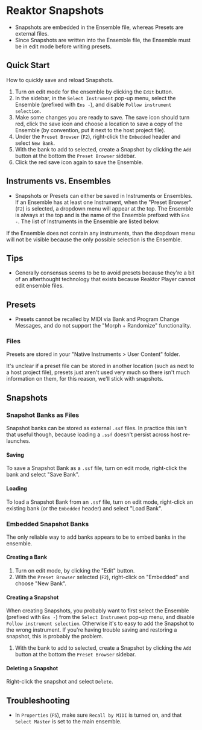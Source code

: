 # Reaktor Snapshots

- Snapshots are embedded in the Ensemble file, whereas Presets are external files.
- Since Snapshots are written into the Ensemble file, the Ensemble must be in edit mode before writing presets.

## Quick Start

How to quickly save and reload Snapshots.

1. Turn on edit mode for the ensemble by clicking the `Edit` button.
2. In the sidebar, in the `Select Instrument` pop-up menu, select the Ensemble (prefixed with `Ens -`), and disable `Follow instrument selection`.
3. Make some changes you are ready to save. The save icon should turn red, click the save icon and choose a location to save a copy of the Ensemble (by convention, put it next to the host project file).
4. Under the `Preset Browser` (`F2`), right-click the `Embedded` header and select `New Bank`.
5. With the bank to add to selected, create a Snapshot by clicking the `Add` button at the bottom the `Preset Browser` sidebar.
6. Click the red save icon again to save the Ensemble.

## Instruments vs. Ensembles

- Snapshots or Presets can either be saved in Instruments or Ensembles. If an Ensemble has at least one Instrument, when the "Preset Browser" (`F2`) is selected, a dropdown menu will appear at the top. The Ensemble is always at the top and is the name of the Ensemble prefixed with `Ens -`. The list of Instruments in the Ensemble are listed below.

If the Ensemble does not contain any instruments, than the dropdown menu will not be visible because the only possible selection is the Ensemble.

## Tips

- Generally consensus seems to be to avoid presets because they're a bit of an afterthought technology that exists because Reaktor Player cannot edit ensemble files.

## Presets

- Presets cannot be recalled by MIDI via Bank and Program Change Messages, and do not support the "Morph + Randomize" functionality.

### Files

Presets are stored in your "Native Instruments > User Content" folder.

It's unclear if a preset file can be stored in another location (such as next to a host project file), presets just aren't used very much so there isn't much information on them, for this reason, we'll stick with snapshots.

## Snapshots

### Snapshot Banks as Files

Snapshot banks can be stored as external `.ssf` files. In practice this isn't that useful though, because loading a `.ssf` doesn't persist across host re-launches.

#### Saving

To save a Snapshot Bank as a `.ssf` file, turn on edit mode,  right-click the bank and select "Save Bank".

#### Loading

To load a Snapshot Bank from an `.ssf` file, turn on edit mode, right-click an existing bank (or the `Embedded` header) and select "Load Bank".

### Embedded Snapshot Banks

The only reliable way to add banks appears to be to embed banks in the ensemble.

#### Creating a Bank

1. Turn on edit mode, by clicking the "Edit" button.
2. With the `Preset Browser` selected (`F2`), right-click on "Embedded" and choose "New Bank".

#### Creating a Snapshot

When creating Snapshots, you probably want to first select the Ensemble (prefixed with `Ens -`) from the `Select Instrument` pop-up menu, and disable `Follow instrument selection`. Otherwise it's to easy to add the Snapshot to the wrong instrument. If you're having trouble saving and restoring a snapshot, this is probably the problem.

1. With the bank to add to selected, create a Snapshot by clicking the `Add` button at the bottom the `Preset Browser` sidebar.

#### Deleting a Snapshot

Right-click the snapshot and select `Delete`.

## Troubleshooting

- In `Properties` (`F5`), make sure `Recall by MIDI` is turned on, and that `Select Master` is set to the main ensemble.